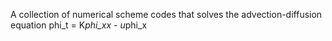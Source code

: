 A collection of numerical scheme codes that solves the advection-diffusion equation phi_t = K*phi_xx - u*phi_x 
